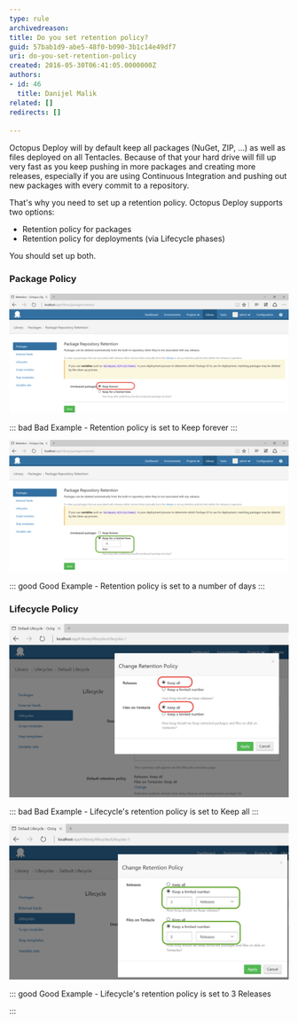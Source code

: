 ```yaml
---
type: rule
archivedreason: 
title: Do you set retention policy?
guid: 57bab1d9-abe5-48f0-b090-3b1c14e49df7
uri: do-you-set-retention-policy
created: 2016-05-30T06:41:05.0000000Z
authors:
- id: 46
  title: Danijel Malik
related: []
redirects: []

---
```


Octopus Deploy will by default keep all packages (NuGet, ZIP, …) as well as files deployed on all Tentacles. Because of that your hard drive will fill up very fast as you keep pushing in more packages and creating more releases, especially if you are using Continuous Integration and pushing out new packages with every commit to a repository.

<!--endintro-->
 That's why you need to set up a retention policy. Octopus Deploy supports two options:

* Retention policy for packages
* Retention policy for deployments (via Lifecycle phases)

You should set up both.



### Package Policy





![](2016-05-30_15-00-04.png)



::: bad
Bad Example - Retention policy is set to Keep forever
:::





![](2016-05-30_15-00-29.png)


::: good
Good Example - Retention policy is set to a number of days
:::




### Lifecycle Policy



![](2016-05-30_15-01-55.png)


::: bad
Bad Example - Lifecycle's retention policy is set to Keep all
:::





![](2016-05-30_15-49-37.png)


::: good
Good Example - Lifecycle's retention policy is set to 3 Releases

:::

